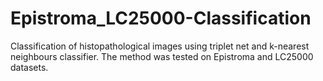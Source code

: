# Epistroma_LC25000-Classification
Classification of histopathological images using triplet net and k-nearest neighbours classifier.  The method was tested on Epistroma and LC25000 datasets.
